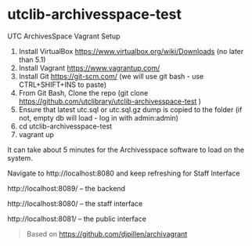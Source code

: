 # utclib-archivesspace-test
UTC ArchivesSpace Vagrant Setup

1. Install VirtualBox https://www.virtualbox.org/wiki/Downloads (no later than 5.1)
2. Install Vagrant https://www.vagrantup.com/
3. Install Git https://git-scm.com/ (we will use git bash - use CTRL+SHIFT+INS to paste)
4. From Git Bash, Clone the repo (git clone https://github.com/utclibrary/utclib-archivesspace-test )
5. Ensure that latest utc.sql or utc.sql.gz dump is copied to the folder (if not, empty db will load - log in with admin:admin)
6. cd utclib-archivesspace-test
7. vagrant up

It can take about 5 minutes for the Archivesspace software to load on the system.

Navigate to http://localhost:8080 and keep refreshing for Staff Interface

http://localhost:8089/ – the backend

http://localhost:8080/ – the staff interface

http://localhost:8081/ – the public interface

>Based on https://github.com/djpillen/archivagrant
